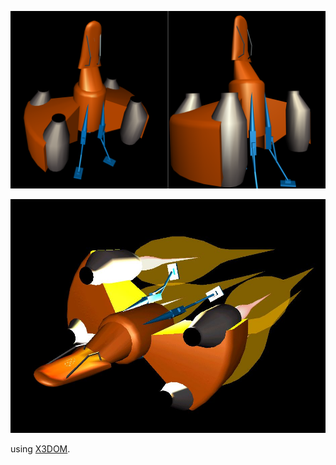 [![simple space ship](lander.png)](../../viewer.html?model=./2004/game%20assets/lander/lander12.x3d  "click to browse in 3d")

![flying space ship](lander.jpg)

using [X3DOM](https://www.x3dom.org).
